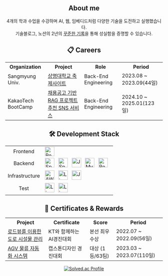 <div align="center">
  <h2>About me</h2>
  4개의 학과 수업을 수강하며 AI, 웹, 임베디드처럼 다양한 기술을 도전하고 실행했습니다. <br/>
  기술블로그, 노션의 2년의 <a href="https://codewizard.notion.site/14e8f3e58a9d80bab4d7dc97e05a702e?pvs=73">꾸준한 기록</a>을 통해 성실함을 증명할 수 있습니다. <br/>
</div>

<div align="center">
    <h2>📋 Careers</h2>
  <table>
    <tr>
      <th>Organization</th>
      <th>Project</th>
      <th>Role</th>
      <th>Period</th>
    </tr>
    <tr>
      <td>Sangmyung Univ.</td>
      <td><a href="https://codewizard.tistory.com/28">상명대학교 축제사이트</a></td>
      <td>Back-End Engineering</td>
      <td>2023.08 ~ 2023.09(44일)</td>
    </tr>
    <tr>
      <td>KakaoTech BootCamp</td>
      <td><a href="https://github.com/ktb-cpplab/cpplab-be">채용공고 기반 RAG 프로젝트 추천 SNS 서비스</a></td>
      <td>Back-End Engineering</td>
      <td>2024.10 ~ 2025.01(123일)</td>
    </tr>
  </table>
</div>

<div align="center">
  <h2>🛠 Development Stack</h2>
  <table>
    <tr>
      <td align="center">Frontend</td>
      <td>
          <div>
            <img alt="ReactNative" width="30px" src="https://github.com/user-attachments/assets/17e1dafe-5f57-468a-bdfa-2c9120eca604" />
        </div>
      </td>  
    </tr>
    <tr>
      <td align="center">Backend</td>
      <td>
        <div>
          <img alt="SpringBoot" width="30px" src="https://github.com/user-attachments/assets/637cb8c2-4c4e-4157-bacb-3fb128f04455" />
          &nbsp;
          <img alt="SpringBatch" width="30px" src="https://github.com/user-attachments/assets/29e0136c-2633-4efb-b708-9112cb2fce1d" />
          &nbsp;
          <img alt="Java" width="30px" src="https://github.com/user-attachments/assets/bdf61e6e-be18-4b93-8872-ef207d82a3b3" />
          &nbsp;
          <img alt="MySQL" width="30px" src="https://github.com/user-attachments/assets/aa76d67d-2ad3-43e7-81b0-7a249eaffd79" />
          &nbsp;
          <img alt="Redis" width="30px" src="https://github.com/user-attachments/assets/36d1e300-c565-471f-b610-57a886fc0762" />
          &nbsp;
          <br/>
        </div>
      </td>
    </tr>
    <tr>
      <td align="center">Infrastructure</td>
      <td>
          <div>
            <img alt="AWS" width="30px" src="https://github.com/user-attachments/assets/251c8aa8-b2b5-43ce-8342-258e6e297ca0" />
            &nbsp;
            <img alt="Linux" width="30px" src="https://github.com/user-attachments/assets/326519fd-1231-41a2-b70d-81fdf942f5e4" />
            &nbsp;
            <img alt="Jenkins" width="30px" src="https://github.com/user-attachments/assets/87b6e4a8-b8ba-450b-aaac-a68ec0c63dd7" />
        </div>
      </td>  
    </tr>
  
  <tr>
    <td align="center">Test</td>  
    <td>
      <div>
        <img alt="Linux" width="30px" src="https://github.com/user-attachments/assets/c860e2d9-648b-4e3b-b9a2-ec9661556aa6" />
        &nbsp;
        <img alt="Linux" width="30px" src="https://github.com/user-attachments/assets/fce0bd01-7247-4759-a3c7-f78a69c92463" />
        &nbsp;
      </div>
    </td>
  </tr>
    
  </table>
</div>


<div align="center">
  <h2>🏅 Certificates & Rewards</h2>
  <table>
    <tr>
      <th>Project</th>
      <th>Certificate</th>
      <th>Score</th>
      <th>Period</th>
    </tr>
    <tr>
      <td><a href="https://github.com/softwareyong/kt_al_road_facility_maintenance">로드뷰를 이용한 도로 시설물 관리</a></td>
      <td>KT와 함께하는 AI경진대회</td>
      <td> 본선 최우수상</td>
      <td>2022.07 ~ 2022.09(56일)</td>
    </tr>
    <tr>
      <td><a href="https://github.com/softwareyong/Capstone-Design">AGV 물류 자동화 시스템</a></td>
      <td>캡스톤디자인 경진대회</td>
      <td>대상 (1등/63팀)</td>
      <td>2023.03 ~  2023.07(110일)</td>
    </tr>
  </table>
</div>

<div align="center">

  [![Solved.ac Profile](http://mazassumnida.wtf/api/v2/generate_badge?boj=lyw0324)](https://solved.ac/lyw0324/)
 </div>

<!--
 <div align="center">
<a href="https://github.com/devxb/gitanimals">
<img
  src="https://render.gitanimals.org/farms/softwareyong"
  width="600"
  height="300"
/>
</a>
</div>
-->

 
